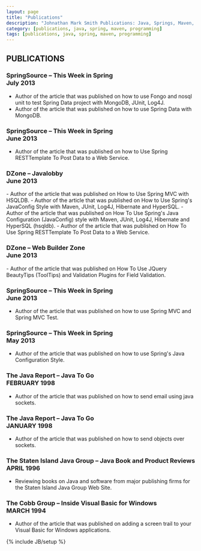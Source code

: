 ```yaml
---
layout: page
title: "Publications"
description: "Johnathan Mark Smith Publications: Java, Springs, Maven, Git and More"
category: [publications, java, spring, maven, programming]
tags: [publications, java, spring, maven, programming]
---
```


<h2>PUBLICATIONS</h2>

<h3>SpringSource – This Week in Spring<br>July 2013</h3>

- Author of the article that was published on how to use Fongo and nosql unit to test Spring Data project with MongoDB, JUnit, Log4J.
- Author of the article that was published on how to use Spring Data with MongoDB.

<h3>SpringSource – This Week in Spring<br>June 2013</h3>

- Author of the article that was published on how to Use Spring RESTTemplate To Post Data to a Web Service.

<h3>DZone – Javalobby<br>June 2013</h3>
- Author of the article that was published on How to Use Spring MVC with HSQLDB.
- Author of the article that was published on How to Use Spring's JavaConfig Style with Maven, JUnit, Log4J, Hibernate and HyperSQL.
- Author of the article that was published on How To Use Spring's Java Configuration (JavaConfig) style with Maven, JUnit, Log4J, Hibernate and HyperSQL (hsqldb).
- Author of the article that was published on How To Use Spring RESTTemplate To Post Data to a Web Service.

<h3>DZone – Web Builder Zone<br>June 2013</h3>
- Author of the article that was published on How To Use JQuery BeautyTips (ToolTips) and Validation Plugins for Field Validation.

<h3>SpringSource – This Week in Spring<br>June 2013</h3>

- Author of the article that was published on how to use Spring MVC and Spring MVC Test.

<h3>SpringSource – This Week in Spring<br>May 2013</h3>

- Author of the article that was published on how to use Spring's Java Configuration Style.

<h3>The Java Report – Java To Go<br>FEBRUARY 1998</h3>

- Author of the article that was published on how to send email using java sockets.

<h3>The Java Report – Java To Go<br>JANUARY 1998</h3>

- Author of the article that was published on how to send objects over sockets.

<h3>The Staten Island Java Group – Java Book and Product Reviews<br>APRIL 1996</h3>

- Reviewing books on Java and software from major publishing firms for the Staten Island Java Group Web Site.

<h3>The Cobb Group – Inside Visual Basic for Windows<br>MARCH 1994</h3>

- Author of the article that was published on adding a screen trail to your Visual Basic for Windows applications.


{% include JB/setup %}
